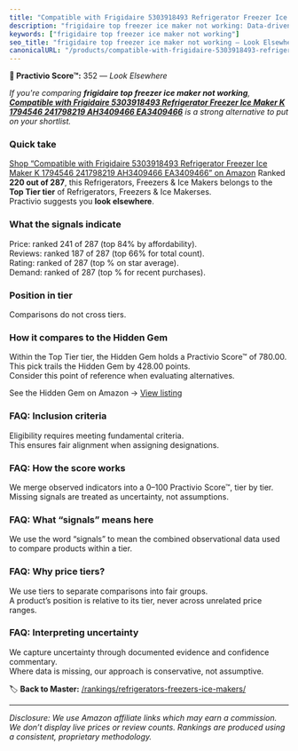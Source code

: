 ```yaml
---
title: "Compatible with Frigidaire 5303918493 Refrigerator Freezer Ice Maker K 1794546 241798219 AH3409466 EA3409466"
description: "frigidaire top freezer ice maker not working: Data-driven ranking using the Practivio Score™. Positioned by quality, value, demand, findability, momentum."
keywords: ["frigidaire top freezer ice maker not working"]
seo_title: "frigidaire top freezer ice maker not working — Look Elsewhere (2025)"
canonicalURL: "/products/compatible-with-frigidaire-5303918493-refrigerator-freezer-ice-maker-k-1794546-241798219-ah3409466-ea3409466-B0DGB8LFSP/"
---
```


**🚫 Practivio Score™:** 352 — _Look Elsewhere_


*If you're comparing **frigidaire top freezer ice maker not working**, **[Compatible with Frigidaire 5303918493 Refrigerator Freezer Ice Maker K 1794546 241798219 AH3409466 EA3409466](https://www.amazon.com/dp/B0DGB8LFSP?tag=practivio-20)** is a strong alternative to put on your shortlist.*
### Quick take
[Shop “Compatible with Frigidaire 5303918493 Refrigerator Freezer Ice Maker K 1794546 241798219 AH3409466 EA3409466” on Amazon](https://www.amazon.com/dp/B0DGB8LFSP?tag=practivio-20)
Ranked **220 out of 287**, this Refrigerators, Freezers & Ice Makers belongs to the **Top Tier tier** of Refrigerators, Freezers & Ice Makerses.  
Practivio suggests you **look elsewhere**.

### What the signals indicate
Price: ranked 241 of 287 (top 84% by affordability).  
Reviews: ranked 187 of 287 (top 66% for total count).  
Rating: ranked  of 287 (top % on star average).  
Demand: ranked  of 287 (top % for recent purchases).

### Position in tier
Comparisons do not cross tiers.

### How it compares to the Hidden Gem
Within the Top Tier tier, the Hidden Gem holds a Practivio Score™ of 780.00.  
This pick trails the Hidden Gem by 428.00 points.  
Consider this point of reference when evaluating alternatives.  

See the Hidden Gem on Amazon → [View listing](https://www.amazon.com/dp/B07W48P1HK?tag=practivio-20)

### FAQ: Inclusion criteria
Eligibility requires meeting fundamental criteria.  
This ensures fair alignment when assigning designations.

### FAQ: How the score works
We merge observed indicators into a 0–100 Practivio Score™, tier by tier.  
Missing signals are treated as uncertainty, not assumptions.

### FAQ: What “signals” means here
We use the word “signals” to mean the combined observational data used to compare products within a tier.

### FAQ: Why price tiers?
We use tiers to separate comparisons into fair groups.  
A product’s position is relative to its tier, never across unrelated price ranges.

### FAQ: Interpreting uncertainty
We capture uncertainty through documented evidence and confidence commentary.  
Where data is missing, our approach is conservative, not assumptive.


🏷️ **Back to Master:** [/rankings/refrigerators-freezers-ice-makers/](/rankings/refrigerators-freezers-ice-makers/)

---
_Disclosure: We use Amazon affiliate links which may earn a commission. We don’t display live prices or review counts. Rankings are produced using a consistent, proprietary methodology._
